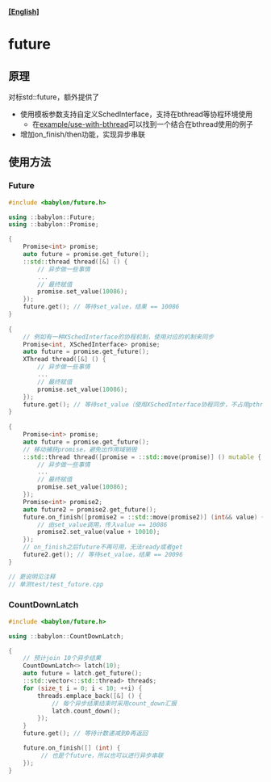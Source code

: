 **[[English]](future.en.md)**

# future

## 原理

对标std::future，额外提供了

- 使用模板参数支持自定义SchedInterface，支持在bthread等协程环境使用
  - 在[example/use-with-bthread](https://github.com/baidu/babylon/tree/main/example/use-with-bthread)可以找到一个结合在bthread使用的例子
- 增加on_finish/then功能，实现异步串联

## 使用方法

### Future

```c++
#include <babylon/future.h>

using ::babylon::Future;
using ::babylon::Promise;

{
	Promise<int> promise;
    auto future = promise.get_future();
    ::std::thread thread([&] () {
        // 异步做一些事情
        ...
		// 最终赋值
        promise.set_value(10086);
    });
    future.get(); // 等待set_value，结果 == 10086
}
 
{
    // 例如有一种XSchedInterface的协程机制，使用对应的机制来同步
	Promise<int, XSchedInterface> promise;
    auto future = promise.get_future();
    XThread thread([&] () {
        // 异步做一些事情
        ...
		// 最终赋值
        promise.set_value(10086);
    });
    future.get(); // 等待set_value（使用XSchedInterface协程同步，不占用pthread worker），结果 == 10086
}
 
{
	Promise<int> promise;
    auto future = promise.get_future();
	// 移动捕获promise，避免出作用域销毁
    ::std::thread thread([promise = ::std::move(promise)] () mutable {
        // 异步做一些事情
        ...
		// 最终赋值
        promise.set_value(10086);
    });
    Promise<int> promise2;
	auto future2 = promise2.get_future();
    future.on_finish([promise2 = ::std::move(promise2)] (int&& value) {
 		// 由set_value调用，传入value == 10086
		promise2.set_value(value + 10010);
	});
	// on_finish之后future不再可用，无法ready或者get
    future2.get(); // 等待set_value，结果 == 20096
}

// 更说明见注释
// 单测test/test_future.cpp
```

### CountDownLatch

```c++
#include <babylon/future.h>

using ::babylon::CountDownLatch;

{
    // 预计join 10个异步结果
    CountDownLatch<> latch(10);
    auto future = latch.get_future();
    ::std::vector<::std::thread> threads;
    for (size_t i = 0; i < 10; ++i) {
        threads.emplace_back([&] () {
            // 每个异步结果结束时采用count_down汇报
            latch.count_down();
        });
    }
    future.get(); // 等待计数递减到0再返回

    future.on_finish([] (int) {
         // 也是个future，所以也可以进行异步串联
    });
}
```

